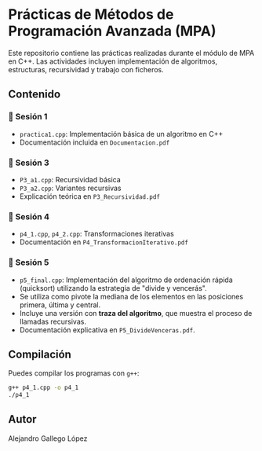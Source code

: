 # Prácticas de Métodos de Programación Avanzada (MPA)

Este repositorio contiene las prácticas realizadas durante el módulo de MPA en C++. Las actividades incluyen implementación de algoritmos, estructuras, recursividad y trabajo con ficheros.

## Contenido

### 📘 Sesión 1
- `practica1.cpp`: Implementación básica de un algoritmo en C++
- Documentación incluida en `Documentacion.pdf`

### 📘 Sesión 3
- `P3_a1.cpp`: Recursividad básica
- `P3_a2.cpp`: Variantes recursivas
- Explicación teórica en `P3_Recursividad.pdf`

### 📘 Sesión 4
- `p4_1.cpp`, `p4_2.cpp`: Transformaciones iterativas
- Documentación en `P4_TransformacionIterativo.pdf`

### 📘 Sesión 5
- `p5_final.cpp`: Implementación del algoritmo de ordenación rápida (quicksort) utilizando la estrategia de "divide y vencerás".
- Se utiliza como pivote la mediana de los elementos en las posiciones primera, última y central.
- Incluye una versión con **traza del algoritmo**, que muestra el proceso de llamadas recursivas.
- Documentación explicativa en `P5_DivideVenceras.pdf`.

## Compilación

Puedes compilar los programas con `g++`:
```bash
g++ p4_1.cpp -o p4_1
./p4_1
```

## Autor

Alejandro Gallego López
